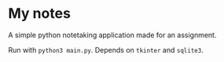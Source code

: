 # My notes
A simple python notetaking application made for an assignment.

Run with `python3 main.py`. Depends on `tkinter` and `sqlite3`.